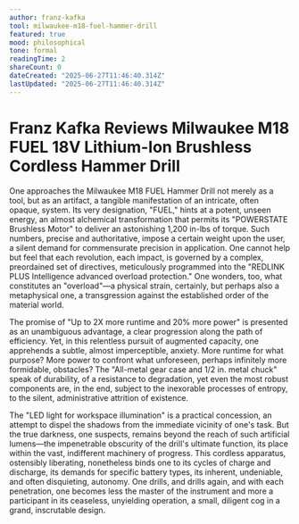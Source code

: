 ```yaml
---
author: franz-kafka
tool: milwaukee-m18-fuel-hammer-drill
featured: true
mood: philosophical
tone: formal
readingTime: 2
shareCount: 0
dateCreated: "2025-06-27T11:46:40.314Z"
lastUpdated: "2025-06-27T11:46:40.314Z"
---
```


# Franz Kafka Reviews Milwaukee M18 FUEL 18V Lithium-Ion Brushless Cordless Hammer Drill

One approaches the Milwaukee M18 FUEL Hammer Drill not merely as a tool, but as an artifact, a tangible manifestation of an intricate, often opaque, system. Its very designation, "FUEL," hints at a potent, unseen energy, an almost alchemical transformation that permits its "POWERSTATE Brushless Motor" to deliver an astonishing 1,200 in-lbs of torque. Such numbers, precise and authoritative, impose a certain weight upon the user, a silent demand for commensurate precision in application. One cannot help but feel that each revolution, each impact, is governed by a complex, preordained set of directives, meticulously programmed into the "REDLINK PLUS Intelligence advanced overload protection." One wonders, too, what constitutes an "overload"—a physical strain, certainly, but perhaps also a metaphysical one, a transgression against the established order of the material world.

The promise of "Up to 2X more runtime and 20% more power" is presented as an unambiguous advantage, a clear progression along the path of efficiency. Yet, in this relentless pursuit of augmented capacity, one apprehends a subtle, almost imperceptible, anxiety. More runtime for what purpose? More power to confront what unforeseen, perhaps infinitely more formidable, obstacles? The "All-metal gear case and 1/2 in. metal chuck" speak of durability, of a resistance to degradation, yet even the most robust components are, in the end, subject to the inexorable processes of entropy, to the silent, administrative attrition of existence.

The "LED light for workspace illumination" is a practical concession, an attempt to dispel the shadows from the immediate vicinity of one's task. But the true darkness, one suspects, remains beyond the reach of such artificial lumens—the impenetrable obscurity of the drill's ultimate function, its place within the vast, indifferent machinery of progress. This cordless apparatus, ostensibly liberating, nonetheless binds one to its cycles of charge and discharge, its demands for specific battery types, its inherent, undeniable, and often disquieting, autonomy. One drills, and drills again, and with each penetration, one becomes less the master of the instrument and more a participant in its ceaseless, unyielding operation, a small, diligent cog in a grand, inscrutable design.

